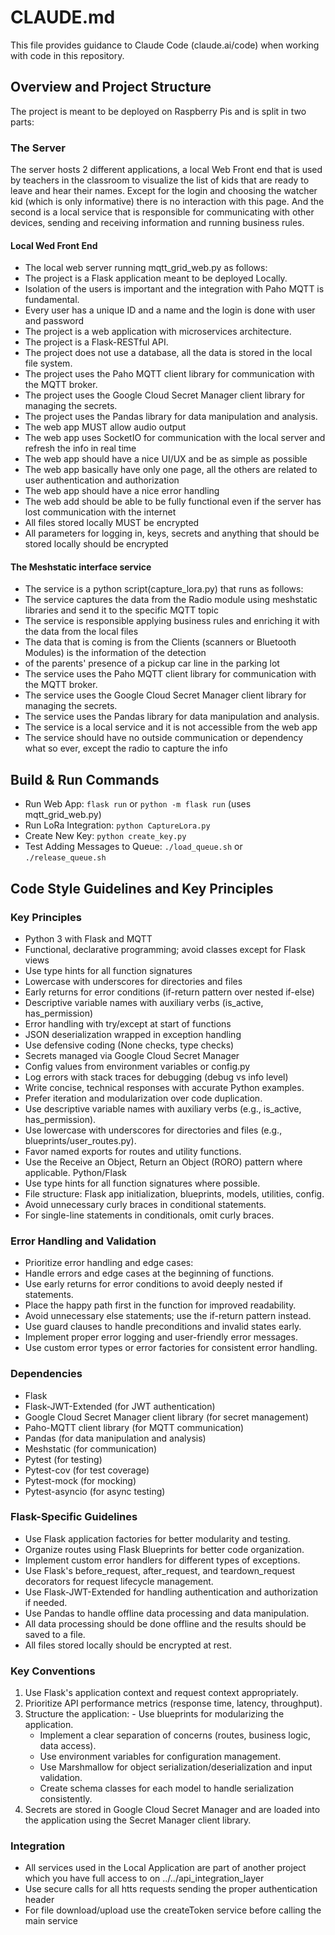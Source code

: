 # CLAUDE.md

This file provides guidance to Claude Code (claude.ai/code) when working with code in this repository.


## Overview and Project Structure

The project is meant to be deployed on Raspberry Pis and is split in two parts:

### The Server

The server hosts 2 different applications, a local Web Front end that is used by teachers in the classroom to visualize 
the list of kids that are ready to leave and hear their names. Except for the login and choosing the watcher kid 
(which is only informative) there is no interaction with this page. And the second is a local service that is responsible for 
communicating with other devices, sending and receiving information and running business rules.

#### Local Wed Front End

- The local web server running mqtt_grid_web.py as follows:
- The project is a Flask application meant to be deployed Locally.
- Isolation of the users is important and the integration with Paho MQTT is fundamental.
- Every user has a unique ID and a name and the login is done with user and password
- The project is a web application with microservices architecture.
- The project is a Flask-RESTful API.
- The project does not use a database, all the data is stored in the local file system.
- The project uses the Paho MQTT client library for communication with the MQTT broker.
- The project uses the Google Cloud Secret Manager client library for managing the secrets.
- The project uses the Pandas library for data manipulation and analysis.
- The web app MUST allow audio output
- The web app uses SocketIO for communication with the local server and refresh the info in real time
- The web app should have a nice UI/UX and be as simple as possible
- The web app basically have only one page, all the others are related to user authentication and authorization
- The web app should have a nice error handling
- The web add should be able to be fully functional even if the server has lost communication with the internet
- All files stored locally MUST be encrypted
- All parameters for logging in, keys, secrets and anything that should be stored locally should be encrypted 

#### The Meshstatic interface service

- The service is a python script(capture_lora.py) that runs  as follows:
- The service captures the data from the Radio module using meshstatic libraries and send it to the specific MQTT topic
- The service is responsible applying business rules and enriching it with the data from the local files
- The data that is coming is from the Clients (scanners or Bluetooth Modules) is the information of the detection 
- of the parents' presence of a pickup car line in the parking lot
- The service uses the Paho MQTT client library for communication with the MQTT broker.
- The service uses the Google Cloud Secret Manager client library for managing the secrets.
- The service uses the Pandas library for data manipulation and analysis.
- The service is a local service and it is not accessible from the web app
- The service should have no outside communication or dependency what so ever, except the radio to capture the info


## Build & Run Commands
- Run Web App: `flask run` or `python -m flask run` (uses mqtt_grid_web.py)
- Run LoRa Integration: `python CaptureLora.py`
- Create New Key: `python create_key.py`
- Test Adding Messages to Queue: `./load_queue.sh` or `./release_queue.sh`

## Code Style Guidelines and Key Principles 

### Key Principles 
- Python 3 with Flask and MQTT
- Functional, declarative programming; avoid classes except for Flask views
- Use type hints for all function signatures
- Lowercase with underscores for directories and files
- Early returns for error conditions (if-return pattern over nested if-else)
- Descriptive variable names with auxiliary verbs (is_active, has_permission)
- Error handling with try/except at start of functions
- JSON deserialization wrapped in exception handling
- Use defensive coding (None checks, type checks) 
- Secrets managed via Google Cloud Secret Manager
- Config values from environment variables or config.py
- Log errors with stack traces for debugging (debug vs info level)
- Write concise, technical responses with accurate Python examples. 
- Prefer iteration and modularization over code duplication. 
- Use descriptive variable names with auxiliary verbs (e.g., is_active, has_permission). 
- Use lowercase with underscores for directories and files (e.g., blueprints/user_routes.py). 
- Favor named exports for routes and utility functions. 
- Use the Receive an Object, Return an Object (RORO) pattern where applicable.  Python/Flask 
- Use type hints for all function signatures where possible. 
- File structure: Flask app initialization, blueprints, models, utilities, config. 
- Avoid unnecessary curly braces in conditional statements. 
- For single-line statements in conditionals, omit curly braces. 

### Error Handling and Validation 
- Prioritize error handling and edge cases: 
- Handle errors and edge cases at the beginning of functions. 
- Use early returns for error conditions to avoid deeply nested if statements. 
- Place the happy path first in the function for improved readability. 
- Avoid unnecessary else statements; use the if-return pattern instead. 
- Use guard clauses to handle preconditions and invalid states early. 
- Implement proper error logging and user-friendly error messages. 
- Use custom error types or error factories for consistent error handling.  

### Dependencies 
- Flask 
- Flask-JWT-Extended (for JWT authentication)  
- Google Cloud Secret Manager client library (for secret management)
- Paho-MQTT client library (for MQTT communication)
- Pandas (for data manipulation and analysis)
- Meshstatic (for communication)
- Pytest (for testing)
- Pytest-cov (for test coverage)
- Pytest-mock (for mocking)
- Pytest-asyncio (for async testing)

### Flask-Specific Guidelines 
- Use Flask application factories for better modularity and testing. 
- Organize routes using Flask Blueprints for better code organization. 
- Implement custom error handlers for different types of exceptions. 
- Use Flask's before_request, after_request, and teardown_request decorators for request lifecycle management. 
- Use Flask-JWT-Extended for handling authentication and authorization if needed.  
- Use Pandas to handle offline data processing and data manipulation.
- All data processing should be done offline and the results should be saved to a file.
- All files stored locally should be encrypted at rest.


### Key Conventions
 1. Use Flask's application context and request context appropriately. 
 2. Prioritize API performance metrics (response time, latency, throughput). 
 3. Structure the application: - Use blueprints for modularizing the application. 
    - Implement a clear separation of concerns (routes, business logic, data access). 
    - Use environment variables for configuration management.  
    - Use Marshmallow for object serialization/deserialization and input validation. 
    - Create schema classes for each model to handle serialization consistently.  
4. Secrets are stored in Google Cloud Secret Manager and are loaded into the application using the Secret Manager client library.
    
### Integration 
- All services used in the Local Application are part of another project which you have full access to on ../../api_integration_layer 
- Use secure calls for all htts requests sending the proper authentication header
- For file download/upload use the createToken service before calling the main service

